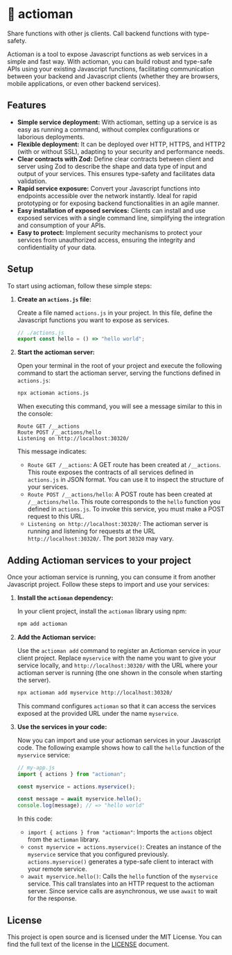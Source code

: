 # 🏹 actioman

Share functions with other js clients. Call backend functions with type-safety.

Actioman is a tool to expose Javascript functions as web services in a simple and fast way. With actioman, you can build robust and type-safe APIs using your existing Javascript functions, facilitating communication between your backend and Javascript clients (whether they are browsers, mobile applications, or even other backend services).

## Features

- **Simple service deployment:** With actioman, setting up a service is as easy as running a command, without complex configurations or laborious deployments.
- **Flexible deployment:** It can be deployed over HTTP, HTTPS, and HTTP2 (with or without SSL), adapting to your security and performance needs.
- **Clear contracts with Zod:** Define clear contracts between client and server using Zod to describe the shape and data type of input and output of your services. This ensures type-safety and facilitates data validation.
- **Rapid service exposure:** Convert your Javascript functions into endpoints accessible over the network instantly. Ideal for rapid prototyping or for exposing backend functionalities in an agile manner.
- **Easy installation of exposed services:** Clients can install and use exposed services with a single command line, simplifying the integration and consumption of your APIs.
- **Easy to protect:** Implement security mechanisms to protect your services from unauthorized access, ensuring the integrity and confidentiality of your data.

## Setup

To start using actioman, follow these simple steps:

1. **Create an `actions.js` file:**

   Create a file named `actions.js` in your project. In this file, define the Javascript functions you want to expose as services.

   ```js
   // ./actions.js
   export const hello = () => "hello world";
   ```

2. **Start the actioman server:**

   Open your terminal in the root of your project and execute the following command to start the actioman server, serving the functions defined in `actions.js`:

   ```bash
   npx actioman actions.js
   ```

   When executing this command, you will see a message similar to this in the console:

   ```
   Route GET /__actions
   Route POST /__actions/hello
   Listening on http://localhost:30320/
   ```

   This message indicates:

   - `Route GET /__actions`: A GET route has been created at `/__actions`. This route exposes the contracts of all services defined in `actions.js` in JSON format. You can use it to inspect the structure of your services.
   - `Route POST /__actions/hello`: A POST route has been created at `/__actions/hello`. This route corresponds to the `hello` function you defined in `actions.js`. To invoke this service, you must make a POST request to this URL.
   - `Listening on http://localhost:30320/`: The actioman server is running and listening for requests at the URL `http://localhost:30320/`. The port `30320` may vary.

## Adding Actioman services to your project

Once your actioman service is running, you can consume it from another Javascript project. Follow these steps to import and use your services:

1. **Install the `actioman` dependency:**

   In your client project, install the `actioman` library using npm:

   ```bash
   npm add actioman
   ```

2. **Add the Actioman service:**

   Use the `actioman add` command to register an Actioman service in your client project. Replace `myservice` with the name you want to give your service locally, and `http://localhost:30320/` with the URL where your actioman server is running (the one shown in the console when starting the server).

   ```bash
   npx actioman add myservice http://localhost:30320/
   ```

   This command configures `actioman` so that it can access the services exposed at the provided URL under the name `myservice`.

3. **Use the services in your code:**

   Now you can import and use your actioman services in your Javascript code. The following example shows how to call the `hello` function of the `myservice` service:

   ```js
   // my-app.js
   import { actions } from "actioman";

   const myservice = actions.myservice();

   const message = await myservice.hello();
   console.log(message); // => "hello world"
   ```

   In this code:

   - `import { actions } from "actioman"`: Imports the `actions` object from the `actioman` library.
   - `const myservice = actions.myservice()`: Creates an instance of the `myservice` service that you configured previously. `actions.myservice()` generates a type-safe client to interact with your remote service.
   - `await myservice.hello()`: Calls the `hello` function of the `myservice` service. This call translates into an HTTP request to the actioman server. Since service calls are asynchronous, we use `await` to wait for the response.

## License

This project is open source and is licensed under the MIT License. You can find the full text of the license in the [LICENSE](./LICENSE) document.
